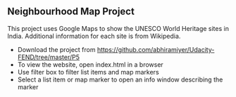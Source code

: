 ## Neighbourhood Map Project
This project uses Google Maps to show the UNESCO World Heritage sites in India. Additional information for each site is from Wikipedia.
* Download the project from https://github.com/abhiramiyer/Udacity-FEND/tree/master/P5
* To view the website, open index.html in a browser  
* Use filter box to filter list items and map markers
* Select a list item or map marker to open an info window describing the marker
